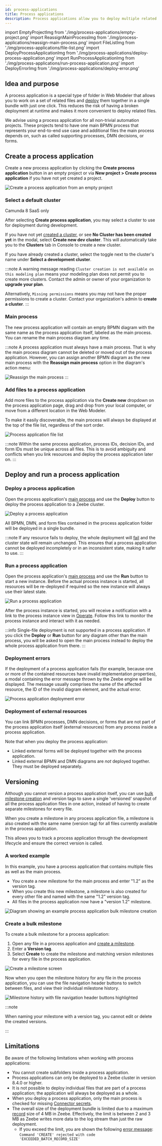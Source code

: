 ```yaml
---
id: process-applications
title: Process applications
description: Process applications allow you to deploy multiple related files together in a single bundle.
---
```


import EmptyProjectImg from './img/process-applications/empty-project.png'
import ReassignMainProcessImg from './img/process-applications/reassign-main-process.png'
import FileListImg from './img/process-applications/file-list.png'
import DeployProcessApplicationImg from './img/process-applications/deploy-process-application.png'
import RunProcessApplicationImg from './img/process-applications/run-process-application.png'
import DeployErrorImg from './img/process-applications/deploy-error.png'

## Idea and purpose

A process application is a special type of folder in Web Modeler that allows you to work on a set of related files and
[deploy](#deploy-and-run-a-process-application) them together in a single bundle with just one click.
This reduces the risk of having a broken deployment at runtime and makes it more convenient to deploy related files.

We advise using a process application for all non-trivial automation projects.
These projects tend to have one main BPMN process that represents your end-to-end use case and additional files the
main process depends on, such as called supporting processes, DMN decisions, or forms.

## Create a process application

Create a new process application by clicking the **Create process application** button in an empty project or via
**New project > Create process application** if you have not yet created a project.

<p><img src={EmptyProjectImg} alt="Create a process application from an empty project" /></p>

### Select a default cluster

<span class="badge badge--cloud">Camunda 8 SaaS only</span>

After selecting **Create process application**, you may select a cluster to use for deployment during development.

If you have not yet [created a cluster](/guides/create-cluster.md), or see **No Cluster has been created yet** in the modal, select **Create new dev cluster**. This will automatically take you to the **Clusters** tab in Console to create a new cluster.

If you have already created a cluster, select the toggle next to the cluster's name under **Select a development cluster**.

:::note
A warning message reading `Cluster creation is not available on this modeling plan` means your modeling plan does not permit you to create more clusters. Contact the admin or owner of your organization to **upgrade your plan**.

Alternatively, `Missing permissions` means you may not have the proper permissions to create a cluster. Contact your organization's admin to **create a cluster**.
:::

### Main process

The new process application will contain an empty BPMN diagram with the same name as the process application itself, labeled as the main process. You can rename the main process diagram any time.

:::note
A process application must always have a main process.
That is why the main process diagram cannot be deleted or moved out of the process application.
However, you can assign another BPMN diagram as the new main process with the **Reassign main process** option in the
diagram's action menu:

<img src={ReassignMainProcessImg} alt="Reassign the main process" />
:::

### Add files to a process application

Add more files to the process application via the **Create new** dropdown on the process application page, drag and drop
from your local computer, or move from a different location in the Web Modeler.

To make it easily discoverable, the main process will always be displayed at the top of the file list, regardless of the sort order.

<p><img src={FileListImg} alt="Process application file list" /></p>

:::note
Within the same process application, process IDs, decision IDs, and form IDs must be unique across all files.
This is to avoid ambiguity and conflicts when you link resources and deploy the process application later on.
:::

## Deploy and run a process application

### Deploy a process application

Open the process application's [main process](#main-process) and use the **Deploy** button to deploy the process application to a Zeebe cluster.

<p><img src={DeployProcessApplicationImg} alt="Deploy a process application" /></p>

All BPMN, DMN, and form files contained in the process application folder will be deployed in a single bundle.

:::note
If any resource fails to deploy, the whole deployment will [fail](#deployment-errors) and the cluster state will remain unchanged.
This ensures that a process application cannot be deployed incompletely or in an inconsistent state, making it safer to use.
:::

### Run a process application

Open the process application's [main process](#main-process) and use the **Run** button to start a new instance.
Before the actual process instance is started, all resources will be re-deployed if required so the new instance
will always use their latest state.

<p><img src={RunProcessApplicationImg} alt="Run a process application" /></p>

After the process instance is started, you will receive a notification with a link to the process instance view in
[Operate](../../operate/operate-introduction.md).
Follow this link to monitor the process instance and interact with it as needed.

:::info
Single-file deployment is not supported in a process application.
If you click the **Deploy** or **Run** button for any diagram other than the main process, you will be asked to open the
main process instead to deploy the whole process application from there.
:::

### Deployment errors

If the deployment of a process application fails (for example, because one or more of the contained resources have invalid
implementation properties), a modal containing the error message thrown by the Zeebe engine will be displayed.
The message usually comprises the name of the affected resource, the ID of the invalid diagram element, and the actual error.

<p><img src={DeployErrorImg} style={{width: 680}} alt="Process application deployment error" /></p>

### Deployment of external resources

You can link BPMN processes, DMN decisions, or forms that are not part of the process application itself (external
resources) from any process inside a process application.

Note that when you deploy the process application:

- Linked external forms will be deployed together with the process application.
- Linked external BPMN and DMN diagrams are _not_ deployed together. They must be deployed separately.

## Versioning

Although you cannot version a process application itself, you can use [bulk milestone creation](milestones.md#bulk-milestone-creation) and version tags to save a single 'versioned' snapshot of all the process application files in one action, instead of having to create separate milestones for every file.

When you create a milestone in any process application file, a milestone is also created with the same name (version tag) for all files currently available in the process application.

This allows you to track a process application through the development lifecycle and ensure the correct version is called.

### A worked example

In this example, you have a process application that contains multiple files as well as the main process.

- You create a new milestone for the main process and enter "1.2" as the version tag.
- When you create this new milestone, a milestone is also created for every other file and named with the same "1.2" version tag.
- All files in the process application now have a "version 1.2" milestone.

![Diagram showing an example process application bulk milestone creation](img/process-applications/process-application-milestone-diagram.png)

### Create a bulk milestone

To create a bulk milestone for a process application:

1. Open any file in a process application and [create a milestone](milestones.md#create-a-milestone).
1. Enter a **Version tag**.
1. Select **Create** to create the milestone and matching version milestones for every file in the process application.

![Create a milestone screen](img/milestones/web-modeler-milestone-create-versioned-milestone-highlight.png)

Now when you open the milestone history for any file in the process application, you can use the file navigation header buttons to switch between files, and view their individual milestone history.

![Milestone history with file navigation header buttons highlighted](img/milestones/web-modeler-milestone-compare-process-application-files-highlight.png)

:::note

When naming your milestone with a version tag, you cannot edit or delete the created versions.

:::

## Limitations

Be aware of the following limitations when working with process applications:

- You cannot create subfolders inside a process application.
- Process applications can only be deployed to a Zeebe cluster in version 8.4.0 or higher.
- It is not possible to deploy individual files that are part of a process application; the application will always be deployed as a whole.
- When you deploy a process application, only the main process is checked for missing [Connector secrets](../../console/manage-clusters/manage-secrets.md).
- The overall size of the deployment bundle is limited due to a maximum [record](../../zeebe/technical-concepts/internal-processing.md) size of 4 MB in Zeebe.
  Effectively, the limit is between 2 and 3 MB as Zeebe writes more data to the log stream than just the raw deployment.
  - If you exceed the limit, you are shown the following [error message](#deployment-errors):  
    `Command 'CREATE' rejected with code 'EXCEEDED_BATCH_RECORD_SIZE'`
